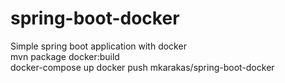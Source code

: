 # spring-boot-docker
Simple spring boot application with docker<br />
mvn  package docker:build<br />
docker-compose up
docker push mkarakas/spring-boot-docker
